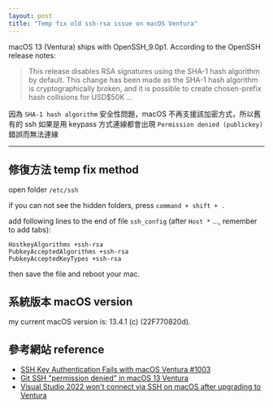```yaml
---
layout: post
title: "Temp fix old ssh-rsa issue on macOS Ventura"
---
```



macOS 13 (Ventura) ships with OpenSSH_9.0p1. According to the OpenSSH release notes:

> This release disables RSA signatures using the SHA-1 hash algorithm by default. This change has been made as the SHA-1 hash algorithm is cryptographically broken, and it is possible to create chosen-prefix hash collisions for USD$50K ...

因為 `SHA-1 hash algorithm` 安全性問題，macOS 不再支援該加密方式，所以舊有的 ssh 如果是用 keypass 方式連線都會出現 `Permission denied (publickey)` 錯誤而無法連線

---

## 修復方法 temp fix method

open folder `/etc/ssh`

if you can not see the hidden folders, press `command + shift + .`

add following lines to the end of file `ssh_config` (after `Host *` ..., remember to add tabs):

```
HostkeyAlgorithms +ssh-rsa
PubkeyAcceptedAlgorithms +ssh-rsa
PubkeyAcceptedKeyTypes +ssh-rsa
```

then save the file and reboot your mac.


## 系統版本 macOS version

my current macOS version is: 13.4.1 (c) (22F770820d).


## 參考網站 reference

- [SSH Key Authentication Fails with macOS Ventura #1003](https://github.com/sshnet/SSH.NET/issues/1003)
- [Git SSH "permission denied" in macOS 13 Ventura](https://superuser.com/questions/1749364/git-ssh-permission-denied-in-macos-13-ventura)
- [Visual Studio 2022 won't connect via SSH on macOS after upgrading to Ventura](https://stackoverflow.com/questions/74215881/visual-studio-2022-wont-connect-via-ssh-on-macos-after-upgrading-to-ventura)
